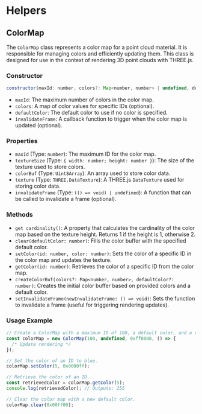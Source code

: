 # Helpers

## ColorMap

The `ColorMap` class represents a color map for a point cloud material. It is responsible for managing colors and efficiently updating them. This class is designed for use in the context of rendering 3D point clouds with THREE.js.

### Constructor

```javascript
constructor(maxId: number, colors?: Map<number, number> | undefined, defaultColor?: number | undefined, invalidateFrame?: () => void)
```

- `maxId`: The maximum number of colors in the color map.
- `colors`: A map of color values for specific IDs (optional).
- `defaultColor`: The default color to use if no color is specified.
- `invalidateFrame`: A callback function to trigger when the color map is updated (optional).

### Properties

- `maxId` (Type: `number`): The maximum ID for the color map.
- `textureSize` (Type: `{ width: number; height: number }`): The size of the texture used to store colors.
- `colorBuf` (Type: `Uint8Array`): An array used to store color data.
- `texture` (Type: `THREE.DataTexture`): A THREE.js `DataTexture` used for storing color data.
- `invalidateFrame` (Type: `(() => void) | undefined`): A function that can be called to invalidate a frame (optional).

### Methods

- `get cardinality()`: A property that calculates the cardinality of the color map based on the texture height. Returns 1 if the height is 1, otherwise 2.
- `clear(defaultColor: number)`: Fills the color buffer with the specified default color.
- `setColor(id: number, color: number)`: Sets the color of a specific ID in the color map and updates the texture.
- `getColor(id: number)`: Retrieves the color of a specific ID from the color map.
- `createColorBuf(colors?: Map<number, number>, defaultColor?: number)`: Creates the initial color buffer based on provided colors and a default color.
- `setInvalidateFrame(newInvalidateFrame: () => void)`: Sets the function to invalidate a frame (useful for triggering rendering updates).

### Usage Example

```javascript
// Create a ColorMap with a maximum ID of 100, a default color, and a rendering update function.
const colorMap = new ColorMap(100, undefined, 0xff0000, () => {
  /* Update rendering */
});

// Set the color of an ID to blue.
colorMap.setColor(5, 0x0000ff);

// Retrieve the color of an ID.
const retrievedColor = colorMap.getColor(5);
console.log(retrievedColor); // Outputs: 255

// Clear the color map with a new default color.
colorMap.clear(0x00ff00);
```
